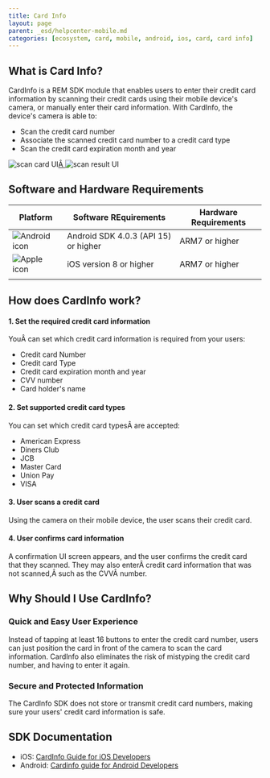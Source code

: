 ```yaml
---
title: Card Info
layout: page
parent: _esd/helpcenter-mobile.md
categories: [ecosystem, card, mobile, android, ios, card, card info]
---
```


## What is Card Info?

CardInfo is a REM SDK module that enables users to enter their credit card information by scanning their credit cards using their mobile device's camera, or manually enter their card information. With CardInfo, the device's camera is able to:

*   Scan the credit card number
*   Associate the scanned credit card number to a credit card type
*   Scan the credit card expiration month and year

![scan card UI](../images/img_scan_card_ui_174_300.jpg)[Â ](http://www.raksdtd.com/wp-content/uploads/2016/09/scan-result-UI.jpg)![scan result UI](../images/img_scan_result_ui_173_300.jpg)

## Software and Hardware Requirements

| Platform | Software REquirements | Hardware Requirements |
| -------- | --------------------- | --------------------- |
|![Android icon](../images/img_android_icon.png)|Android SDK 4.0.3 (API 15) or higher| ARM7 or higher |
|![Apple icon](../images/img_apple_icon.png)|iOS version 8 or higher| ARM7 or higher |
|||

## How does CardInfo work?

#### 1. Set the required credit card information

YouÂ can set which credit card information is required from your users:

*   Credit card Number
*   Credit card Type
*   Credit card expiration month and year
*   CVV number
*   Card holder's name

#### 2. Set supported credit card types

You can set which credit card typesÂ are accepted:

*   American Express
*   Diners Club
*   JCB
*   Master Card
*   Union Pay
*   VISA

#### 3. User scans a credit card

Using the camera on their mobile device, the user scans their credit card.

#### 4. User confirms card information

A confirmation UI screen appears, and the user confirms the credit card that they scanned. They may also enterÂ credit card information that was not scanned,Â such as the CVVÂ number.

## Why Should I Use CardInfo?

### Quick and Easy User Experience

Instead of tapping at least 16 buttons to enter the credit card number, users can just position the card in front of the camera to scan the card information. CardInfo also eliminates the risk of mistyping the credit card number, and having to enter it again.

### Secure and Protected Information

The CardInfo SDK does not store or transmit credit card numbers, making sure your users' credit card information is safe.

## SDK Documentation

* iOS: [CardInfo Guide for iOS Developers](http://www.raksdtd.com/ios-sdk/cardinfo-0.1/)
* Android: [Cardinfo guide for Android Developers](http://raksdtd.com/android-sdk/cardinfo-0.1/)